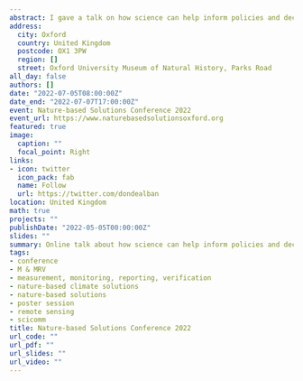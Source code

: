 ```yaml
---
abstract: I gave a talk on how science can help inform policies and decisions on climate and biodiversity to science school teachers during an online webinar during the STEMchat webinar series hosted by the Science Centre Singapore.
address:
  city: Oxford
  country: United Kingdom
  postcode: OX1 3PW
  region: []
  street: Oxford University Museum of Natural History, Parks Road
all_day: false
authors: []
date: "2022-07-05T08:00:00Z"
date_end: "2022-07-07T17:00:00Z"
event: Nature-based Solutions Conference 2022 
event_url: https://www.naturebasedsolutionsoxford.org
featured: true
image:
  caption: ""
  focal_point: Right
links:
- icon: twitter
  icon_pack: fab
  name: Follow
  url: https://twitter.com/dondealban
location: United Kingdom
math: true
projects: ""
publishDate: "2022-05-05T00:00:00Z"
slides: ""
summary: Online talk about how science can help inform policies and decisions on climate and biodiversity during the STEMchat webinar series by [Science Centre Singapore](https://www.science.edu.sg).
tags:
- conference
- M & MRV
- measurement, monitoring, reporting, verification
- nature-based climate solutions
- nature-based solutions
- poster session
- remote sensing
- scicomm
title: Nature-based Solutions Conference 2022 
url_code: ""
url_pdf: ""
url_slides: ""
url_video: ""
---
```

